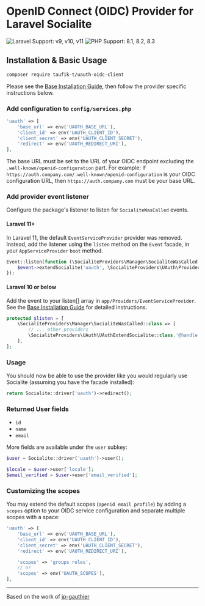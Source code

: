 # OpenID Connect (OIDC) Provider for Laravel Socialite

![Laravel Support: v9, v10, v11](https://img.shields.io/badge/Laravel%20Support-v9%2C%20v10%2C%20v11-blue) ![PHP Support: 8.1, 8.2, 8.3](https://img.shields.io/badge/PHP%20Support-8.1%2C%208.2%2C%208.3-blue)

## Installation & Basic Usage

```bash
composer require taufik-t/uauth-oidc-client
```

Please see the [Base Installation Guide](https://socialiteproviders.com/usage/), then follow the provider specific instructions below.

### Add configuration to `config/services.php`

```php
'uauth' => [
    'base_url' => env('UAUTH_BASE_URL'),
    'client_id' => env('UAUTH_CLIENT_ID'),
    'client_secret' => env('UAUTH_CLIENT_SECRET'),
    'redirect' => env('UAUTH_REDIRECT_URI'),
],
```

The base URL must be set to the URL of your OIDC endpoint excluding the `.well-known/openid-configuration` part. For example:
If `https://auth.company.com/.well-known/openid-configuration` is your OIDC configuration URL, then `https://auth.company.com` must be your base URL.

### Add provider event listener

Configure the package's listener to listen for `SocialiteWasCalled` events.

#### Laravel 11+

In Laravel 11, the default `EventServiceProvider` provider was removed. Instead, add the listener using the `listen` method on the `Event` facade, in your `AppServiceProvider` `boot` method.

```php
Event::listen(function (\SocialiteProviders\Manager\SocialiteWasCalled $event) {
    $event->extendSocialite('uauth', \SocialiteProviders\UAuth\Provider::class);
});
```

#### Laravel 10 or below

Add the event to your listen[] array in `app/Providers/EventServiceProvider`. See the [Base Installation Guide](https://socialiteproviders.com/usage/) for detailed instructions.

```php
protected $listen = [
    \SocialiteProviders\Manager\SocialiteWasCalled::class => [
        // ... other providers
        \SocialiteProviders\UAuth\UAuthExtendSocialite::class.'@handle',
    ],
];
```

### Usage

You should now be able to use the provider like you would regularly use Socialite (assuming you have the facade
installed):

```php
return Socialite::driver('uauth')->redirect();
```

### Returned User fields

- `id`
- `name`
- `email`

More fields are available under the `user` subkey:

```php
$user = Socialite::driver('uauth')->user();

$locale = $user->user['locale'];
$email_verified = $user->user['email_verified'];
```

### Customizing the scopes

You may extend the default scopes (`openid email profile`) by adding a `scopes` option to your OIDC service configuration and separate multiple scopes with a space:

```php
'uauth' => [
    'base_url' => env('UAUTH_BASE_URL'),
    'client_id' => env('UAUTH_CLIENT_ID'),
    'client_secret' => env('UAUTH_CLIENT_SECRET'),
    'redirect' => env('UAUTH_REDIRECT_URI'),

    'scopes' => 'groups roles',
    // or
    'scopes' => env('UAUTH_SCOPES'),
],
```

---

Based on the work of [jp-gauthier](https://github.com/jp-gauthier)
